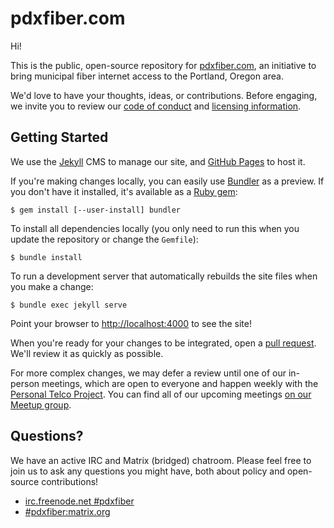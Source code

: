 # pdxfiber.com

Hi!

This is the public, open-source repository for [pdxfiber.com](https://www.pdxfiber.com/), an initiative to bring municipal fiber internet access to the Portland, Oregon area.

We'd love to have your thoughts, ideas, or contributions. Before engaging, we invite you to review our [code of conduct](CODE_OF_CONDUCT.md) and [licensing information](LICENSING.md).

## Getting Started

We use the [Jekyll](https://jekyllrb.com/) CMS to manage our site, and [GitHub Pages](https://pages.github.com/) to host it.

If you're making changes locally, you can easily use [Bundler](http://bundler.io/) as a preview. If you don't have it installed, it's available as a [Ruby gem](https://rubygems.org/gems/bundler):

```console
$ gem install [--user-install] bundler
```

To install all dependencies locally (you only need to run this when you update the repository or change the `Gemfile`):

```console
$ bundle install
```

To run a development server that automatically rebuilds the site files when you make a change:

```console
$ bundle exec jekyll serve
```

Point your browser to <http://localhost:4000> to see the site!

When you're ready for your changes to be integrated, open a [pull request](https://github.com/pdxfiber/pdxfiber.com/pulls). We'll review it as quickly as possible.

For more complex changes, we may defer a review until one of our in-person meetings, which are open to everyone and happen weekly with the [Personal Telco Project](https://personaltelco.net/). You can find all of our upcoming meetings [on our Meetup group](https://www.meetup.com/PDX-Fiber/).

## Questions?

We have an active IRC and Matrix (bridged) chatroom. Please feel free to join us to ask any questions you might have, both about policy and open-source contributions!

* [irc.freenode.net #pdxfiber](ircs://irc.freenode.net:6697/pdxfiber)
* [#pdxfiber:matrix.org](https://matrix.to/#/#pdxfiber:matrix.org)
